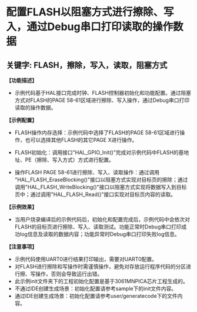 # 配置FLASH以阻塞方式进行擦除、写入，通过Debug串口打印读取的操作数据
## 关键字: FLASH，擦除，写入，读取，阻塞方式

**【功能描述】**
+ 示例代码基于HAL接口完成时钟、FLASH控制器初始化和功能配置。通过阻塞方式对FLASH的PAGE 58-61区域进行擦除、写入操作，通过Debug串口打印读取的操作数据。

**【示例配置】**
+ FLASH操作内存选择：示例代码中选择了FLASH的PAGE 58-61区域进行操作，也可以选择其他FLASH的其它PAGE X进行操作。
  
+ FLASH初始化：调用接口"HAL_GPIO_Init()”完成对示例代码中FLASH的基地址、PE（擦除、写入方式）方式进行配置。

+ 操作FLASH PAGE 58-61进行擦除、写入、读取操作：通过调用 "HAL_FLASH_EraseBlocking()"接口以阻塞方式实现对目标页的擦除；通过调用"HAL_FLASH_WriteBlocking()"接口以阻塞方式实现将数据写入到目标页中；通过调用"HAL_FLASH_Read()"接口实现对目标页内容的读取。

**【示例效果】**
+ 当用户烧录编译后的示例代码后，初始化和配置完成后，示例代码中会依次对FLASH的目标页进行擦除、写入、读取测试。功能正常时Debug串口打印成功log信息及读取的数据内容；功能异常时Debug串口打印失败log信息。

**【注意事项】**
+ 示例代码使用UART0进行结果打印输出，需要对UART0配置。
+ 对FLASH进行擦除和写操作时需谨慎操作，避免对存放运行程序代码的分区进行擦、写操作，否则会导致运行出错。
+ 此示例init文件夹下的工程初始化配置是基于3061MNPICA芯片工程生成的。
+ 不通过IDE创建生成场景：初始化配置请参考sample下的init文件内容。
+ 通过IDE创建生成场景：初始化配置请参考user/generatecode下的文件内容。